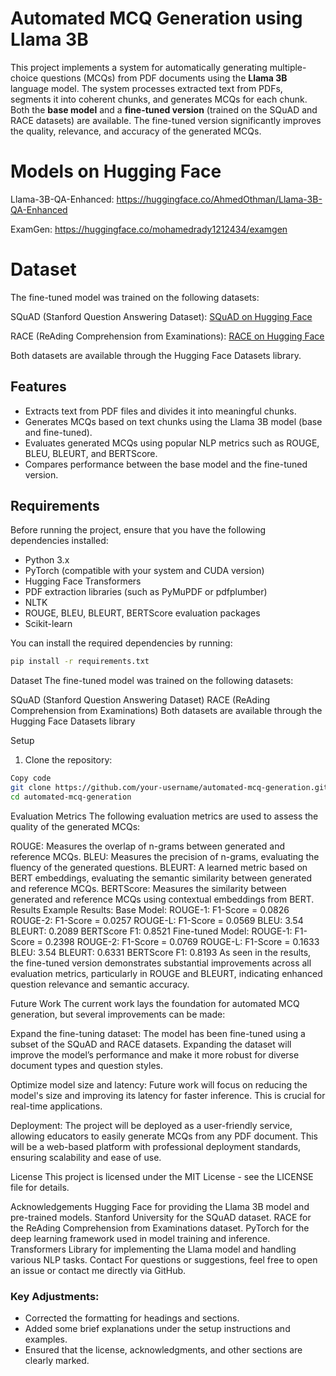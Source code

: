 # Automated MCQ Generation using Llama 3B

This project implements a system for automatically generating multiple-choice questions (MCQs) from PDF documents using the **Llama 3B** language model. The system processes extracted text from PDFs, segments it into coherent chunks, and generates MCQs for each chunk. Both the **base model** and a **fine-tuned version** (trained on the SQuAD and RACE datasets) are available. The fine-tuned version significantly improves the quality, relevance, and accuracy of the generated MCQs.

# Models on Hugging Face

Llama-3B-QA-Enhanced: https://huggingface.co/AhmedOthman/Llama-3B-QA-Enhanced

ExamGen:   https://huggingface.co/mohamedrady1212434/examgen

# Dataset
The fine-tuned model was trained on the following datasets:

SQuAD (Stanford Question Answering Dataset): [SQuAD on Hugging Face](https://huggingface.co/datasets/rajpurkar/squad_v2)

RACE (ReAding Comprehension from Examinations): [RACE on Hugging Face](https://huggingface.co/datasets/ehovy/race)

Both datasets are available through the Hugging Face Datasets library.
## Features

- Extracts text from PDF files and divides it into meaningful chunks.
- Generates MCQs based on text chunks using the Llama 3B model (base and fine-tuned).
- Evaluates generated MCQs using popular NLP metrics such as ROUGE, BLEU, BLEURT, and BERTScore.
- Compares performance between the base model and the fine-tuned version.

## Requirements

Before running the project, ensure that you have the following dependencies installed:

- Python 3.x
- PyTorch (compatible with your system and CUDA version)
- Hugging Face Transformers
- PDF extraction libraries (such as PyMuPDF or pdfplumber)
- NLTK
- ROUGE, BLEU, BLEURT, BERTScore evaluation packages
- Scikit-learn

You can install the required dependencies by running:

```bash
pip install -r requirements.txt
```
Dataset
The fine-tuned model was trained on the following datasets:

SQuAD (Stanford Question Answering Dataset)
RACE (ReAding Comprehension from Examinations)
Both datasets are available through the Hugging Face Datasets library

Setup
1. Clone the repository:
```bash
Copy code
git clone https://github.com/your-username/automated-mcq-generation.git
cd automated-mcq-generation
```
Evaluation Metrics
The following evaluation metrics are used to assess the quality of the generated MCQs:

ROUGE: Measures the overlap of n-grams between generated and reference MCQs.
BLEU: Measures the precision of n-grams, evaluating the fluency of the generated questions.
BLEURT: A learned metric based on BERT embeddings, evaluating the semantic similarity between generated and reference MCQs.
BERTScore: Measures the similarity between generated and reference MCQs using contextual embeddings from BERT.
Results
Example Results:
Base Model:
ROUGE-1: F1-Score = 0.0826
ROUGE-2: F1-Score = 0.0257
ROUGE-L: F1-Score = 0.0569
BLEU: 3.54
BLEURT: 0.2089
BERTScore F1: 0.8521
Fine-tuned Model:
ROUGE-1: F1-Score = 0.2398
ROUGE-2: F1-Score = 0.0769
ROUGE-L: F1-Score = 0.1633
BLEU: 3.54
BLEURT: 0.6331
BERTScore F1: 0.8193
As seen in the results, the fine-tuned version demonstrates substantial improvements across all evaluation metrics, particularly in ROUGE and BLEURT, indicating enhanced question relevance and semantic accuracy.

Future Work
The current work lays the foundation for automated MCQ generation, but several improvements can be made:

Expand the fine-tuning dataset: The model has been fine-tuned using a subset of the SQuAD and RACE datasets. Expanding the dataset will improve the model’s performance and make it more robust for diverse document types and question styles.

Optimize model size and latency: Future work will focus on reducing the model's size and improving its latency for faster inference. This is crucial for real-time applications.

Deployment: The project will be deployed as a user-friendly service, allowing educators to easily generate MCQs from any PDF document. This will be a web-based platform with professional deployment standards, ensuring scalability and ease of use.

License
This project is licensed under the MIT License - see the LICENSE file for details.

Acknowledgements
Hugging Face for providing the Llama 3B model and pre-trained models.
Stanford University for the SQuAD dataset.
RACE for the ReAding Comprehension from Examinations dataset.
PyTorch for the deep learning framework used in model training and inference.
Transformers Library for implementing the Llama model and handling various NLP tasks.
Contact
For questions or suggestions, feel free to open an issue or contact me directly via GitHub.

### Key Adjustments:

- Corrected the formatting for headings and sections.
- Added some brief explanations under the setup instructions and examples.
- Ensured that the license, acknowledgments, and other sections are clearly marked.

